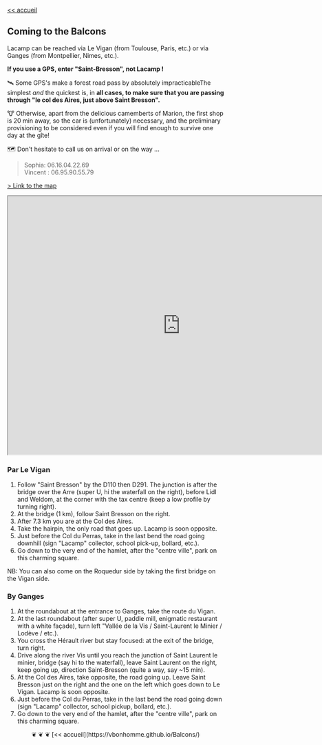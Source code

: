 
[<< accueil](https://vbonhomme.github.io/Balcons/)
## Coming to the Balcons

Lacamp can be reached via Le Vigan (from Toulouse, Paris, etc.) or via Ganges (from Montpellier, Nimes, etc.).
 
 **If you use a GPS, enter "Saint-Bresson", not Lacamp !**
 
 :artificial_satellite: Some GPS's make a forest road pass by absolutely impracticableThe simplest _and_ the quickest is, in **all cases, to make sure that you are passing through "le col des Aires, just above Saint Bresson".**

:cow: Otherwise, apart from the delicious camemberts of Marion, the first shop is 20 min away, so the car is (unfortunately) necessary, and the preliminary provisioning to be considered even if you will find enough to survive one day at the gîte!

:world_map: Don't hesitate to call us on arrival or on the way ... 
> Sophia: 06.16.04.22.69  
> Vincent : 06.95.90.55.79

[> Link to the map](https://www.google.com/maps/d/drive?state=%7B%22ids%22%3A%5B%221ZagQr0VmFHT1WSmmdLwOF0l8-VfCFGkw%22%5D%2C%22action%22%3A%22open%22%2C%22userId%22%3A%22110798060257680362282%22%7D&usp=sharing)


<iframe src="https://www.google.com/maps/d/u/0/embed?mid=1ZagQr0VmFHT1WSmmdLwOF0l8-VfCFGkw" width="800" height="600"></iframe>

### Par Le Vigan
1. Follow "Saint Bresson" by the D110 then D291. The junction is after the bridge over the Arre (super U, hi the waterfall on the right), before Lidl and Weldom, at the corner with the tax centre (keep a low profile by turning right). 
2. At the bridge (1 km), follow Saint Bresson on the right.
3. After 7.3 km you are at the Col des Aires.
4. Take the hairpin, the only road that goes up. Lacamp is soon opposite.
5. Just before the Col du Perras, take in the last bend the road going downhill (sign "Lacamp" collector, school pick-up, bollard, etc.).
6. Go down to the very end of the hamlet, after the "centre ville", park on this charming square.

NB: You can also come on the Roquedur side by taking the first bridge on the Vigan side.


### By Ganges
1. At the roundabout at the entrance to Ganges, take the route du Vigan.
2. At the last roundabout (after super U, paddle mill, enigmatic restaurant with a white façade), turn left "Vallée de la Vis / Saint-Laurent le Minier / Lodève / etc.). 
3. You cross the Hérault river but stay focused: at the exit of the bridge, turn right.
4. Drive along the river Vis until you reach the junction of Saint Laurent le minier, bridge (say hi to the waterfall), leave Saint Laurent on the right, keep going up, direction Saint-Bresson (quite a way, say ~15 min).
5. At the Col des Aires, take opposite, the road going up. Leave Saint Bresson just on the right and the one on the left which goes down to Le Vigan. Lacamp is soon opposite.
5. Just before the Col du Perras, take in the last bend the road going down (sign "Lacamp" collector, school pickup, bollard, etc.).
6. Go down to the very end of the hamlet, after the "centre ville", park on this charming square.


<center>
❦   ❦   ❦  
[<< accueil](https://vbonhomme.github.io/Balcons/)
</center>

